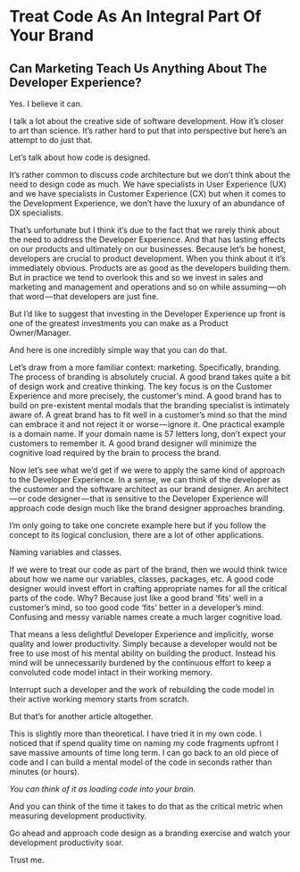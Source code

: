 # Treat Code As An Integral Part Of Your Brand
## Can Marketing Teach Us Anything About The Developer Experience?

Yes. I believe it can.

I talk a lot about the creative side of software development. How it’s closer to art than science. It’s rather hard to put that into perspective but here’s an attempt to do just that.

Let’s talk about how code is designed.

It’s rather common to discuss code architecture but we don’t think about the need to design code as much. We have specialists in User Experience (UX) and we have specialists in Customer Experience (CX) but when it comes to the Development Experience, we don’t have the luxury of an abundance of DX specialists.

That’s unfortunate but I think it’s due to the fact that we rarely think about the need to address the Developer Experience. And that has lasting effects on our products and ultimately on our businesses. Because let’s be honest, developers are crucial to product development. When you think about it it’s immediately obvious. Products are as good as the developers building them. But in practice we tend to overlook this and so we invest in sales and marketing and management and operations and so on while assuming — oh that word — that developers are just fine.

But I’d like to suggest that investing in the Developer Experience up front is one of the greatest investments you can make as a Product Owner/Manager.

And here is one incredibly simple way that you can do that.

Let’s draw from a more familiar context: marketing. Specifically, branding. The process of branding is absolutely crucial. A good brand takes quite a bit of design work and creative thinking. The key focus is on the Customer Experience and more precisely, the customer’s mind. A good brand has to build on pre-existent mental modals that the branding specialist is intimately aware of. A great brand has to fit well in a customer’s mind so that the mind can embrace it and not reject it or worse — ignore it. One practical example is a domain name. If your domain name is 57 letters long, don’t expect your customers to remember it. A good brand designer will minimize the cognitive load required by the brain to process the brand.

Now let’s see what we’d get if we were to apply the same kind of approach to the Developer Experience. In a sense, we can think of the developer as the customer and the software architect as our brand designer. An architect — or code designer — that is sensitive to the Developer Experience will approach code design much like the brand designer approaches branding.

I’m only going to take one concrete example here but if you follow the concept to its logical conclusion, there are a lot of other applications.

Naming variables and classes.

If we were to treat our code as part of the brand, then we would think twice about how we name our variables, classes, packages, etc. A good code designer would invest effort in crafting appropriate names for all the critical parts of the code. Why? Because just like a good brand ‘fits’ well in a customer’s mind, so too good code ‘fits’ better in a developer’s mind. Confusing and messy variable names create a much larger cognitive load.

That means a less delightful Developer Experience and implicitly, worse quality and lower productivity. Simply because a developer would not be free to use most of his mental ability on building the product. Instead his mind will be unnecessarily burdened by the continuous effort to keep a convoluted code model intact in their working memory.

Interrupt such a developer and the work of rebuilding the code model in their active working memory starts from scratch.

But that’s for another article altogether.

This is slightly more than theoretical. I have tried it in my own code. I noticed that if spend quality time on naming my code fragments upfront I save massive amounts of time long term. I can go back to an old piece of code and I can build a mental model of the code in seconds rather than minutes (or hours).

*You can think of it as loading code into your brain.*

And you can think of the time it takes to do that as the critical metric when measuring development productivity.

Go ahead and approach code design as a branding exercise and watch your development productivity soar.

Trust me.
